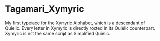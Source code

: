 # Tagamari_Xymyric
My first typeface for the Xymyric Alphabet, which is a descendant of Quielic. Every letter in Xymyric is directly rooted in its Quielic counterpart. Xymyric is not the same script as Simplified Quielic.
